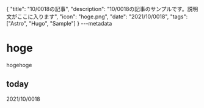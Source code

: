 {
  "title": "10/0018の記事",
  "description": "10/0018の記事のサンプルです。説明文がここに入ります",
  "icon": "hoge.png",
  "date": "2021/10/0018",
  "tags": ["Astro", "Hugo", "Sample"]
}
---metadata

# hoge
hogehoge

## today
2021/10/0018